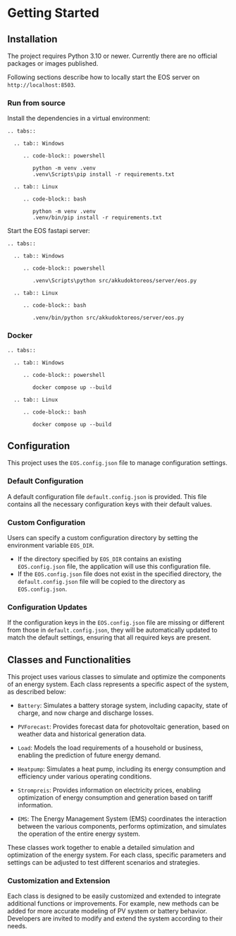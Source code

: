 # Getting Started

## Installation

The project requires Python 3.10 or newer. Currently there are no official packages or images published.

Following sections describe how to locally start the EOS server on `http://localhost:8503`.

### Run from source

Install the dependencies in a virtual environment:

```{eval-rst}
.. tabs::

  .. tab:: Windows

     .. code-block:: powershell

        python -m venv .venv
        .venv\Scripts\pip install -r requirements.txt

  .. tab:: Linux

     .. code-block:: bash

        python -m venv .venv
        .venv/bin/pip install -r requirements.txt

```

Start the EOS fastapi server:

```{eval-rst}
.. tabs::

  .. tab:: Windows

     .. code-block:: powershell

        .venv\Scripts\python src/akkudoktoreos/server/eos.py

  .. tab:: Linux

     .. code-block:: bash

        .venv/bin/python src/akkudoktoreos/server/eos.py

```

### Docker

```{eval-rst}
.. tabs::

  .. tab:: Windows

     .. code-block:: powershell

        docker compose up --build

  .. tab:: Linux

     .. code-block:: bash

        docker compose up --build

```

## Configuration

This project uses the `EOS.config.json` file to manage configuration settings.

### Default Configuration

A default configuration file `default.config.json` is provided. This file contains all the necessary
configuration keys with their default values.

### Custom Configuration

Users can specify a custom configuration directory by setting the environment variable `EOS_DIR`.

- If the directory specified by `EOS_DIR` contains an existing `EOS.config.json` file, the
  application will use this configuration file.
- If the `EOS.config.json` file does not exist in the specified directory, the `default.config.json`
  file will be copied to the directory as `EOS.config.json`.

### Configuration Updates

If the configuration keys in the `EOS.config.json` file are missing or different from those in
`default.config.json`, they will be automatically updated to match the default settings, ensuring
that all required keys are present.

## Classes and Functionalities

This project uses various classes to simulate and optimize the components of an energy system. Each
class represents a specific aspect of the system, as described below:

- `Battery`: Simulates a battery storage system, including capacity, state of charge, and now
             charge and discharge losses.

- `PVForecast`: Provides forecast data for photovoltaic generation, based on weather data and
                historical generation data.

- `Load`: Models the load requirements of a household or business, enabling the prediction of future
          energy demand.

- `Heatpump`: Simulates a heat pump, including its energy consumption and efficiency under various
              operating conditions.

- `Strompreis`: Provides information on electricity prices, enabling optimization of energy
                consumption and generation based on tariff information.

- `EMS`: The Energy Management System (EMS) coordinates the interaction between the various
         components, performs optimization, and simulates the operation of the entire energy system.

These classes work together to enable a detailed simulation and optimization of the energy system.
For each class, specific parameters and settings can be adjusted to test different scenarios and
strategies.

### Customization and Extension

Each class is designed to be easily customized and extended to integrate additional functions or
improvements. For example, new methods can be added for more accurate modeling of PV system or
battery behavior. Developers are invited to modify and extend the system according to their needs.
